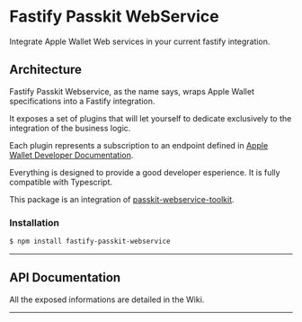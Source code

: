 # Fastify Passkit WebService

Integrate Apple Wallet Web services in your current fastify integration.

## Architecture

Fastify Passkit Webservice, as the name says, wraps Apple Wallet specifications into a Fastify integration.

It exposes a set of plugins that will let yourself to dedicate exclusively to the integration of the business logic.

Each plugin represents a subscription to an endpoint defined in [Apple Wallet Developer Documentation](https://developer.apple.com/documentation/walletpasses/adding_a_web_service_to_update_passes).

Everything is designed to provide a good developer esperience. It is fully compatible with Typescript.

This package is an integration of [passkit-webservice-toolkit](https://github.com/alexandercerutti/passkit-webservice-toolkit).

### Installation

```sh
$ npm install fastify-passkit-webservice
```

---

## API Documentation

All the exposed informations are detailed in the Wiki.

---
